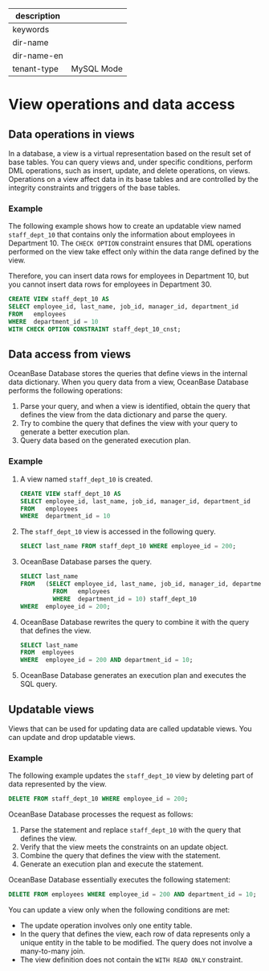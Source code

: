 |description||
|---|---|
|keywords||
|dir-name||
|dir-name-en||
|tenant-type|MySQL Mode|

# View operations and data access

## Data operations in views

In a database, a view is a virtual representation based on the result set of base tables. You can query views and, under specific conditions, perform DML operations, such as insert, update, and delete operations, on views. Operations on a view affect data in its base tables and are controlled by the integrity constraints and triggers of the base tables.

### Example

The following example shows how to create an updatable view named `staff_dept_10` that contains only the information about employees in Department 10. The `CHECK OPTION` constraint ensures that DML operations performed on the view take effect only within the data range defined by the view.

Therefore, you can insert data rows for employees in Department 10, but you cannot insert data rows for employees in Department 30.

```sql
CREATE VIEW staff_dept_10 AS
SELECT employee_id, last_name, job_id, manager_id, department_id
FROM   employees
WHERE  department_id = 10
WITH CHECK OPTION CONSTRAINT staff_dept_10_cnst;
```

## Data access from views

OceanBase Database stores the queries that define views in the internal data dictionary. When you query data from a view, OceanBase Database performs the following operations:

1. Parse your query, and when a view is identified, obtain the query that defines the view from the data dictionary and parse the query.
2. Try to combine the query that defines the view with your query to generate a better execution plan.
3. Query data based on the generated execution plan.

### Example

1. A view named `staff_dept_10` is created.

   ```sql
   CREATE VIEW staff_dept_10 AS
   SELECT employee_id, last_name, job_id, manager_id, department_id
   FROM   employees
   WHERE  department_id = 10
   ```

2. The `staff_dept_10` view is accessed in the following query.

   ```sql
   SELECT last_name FROM staff_dept_10 WHERE employee_id = 200;
   ```

3. OceanBase Database parses the query.

   ```sql
   SELECT last_name
   FROM   (SELECT employee_id, last_name, job_id, manager_id, department_id
            FROM   employees
            WHERE  department_id = 10) staff_dept_10
   WHERE  employee_id = 200;
   ```

4. OceanBase Database rewrites the query to combine it with the query that defines the view.

   ```sql
   SELECT last_name
   FROM  employees
   WHERE  employee_id = 200 AND department_id = 10;
   ```

5. OceanBase Database generates an execution plan and executes the SQL query.

## Updatable views

Views that can be used for updating data are called updatable views. You can update and drop updatable views.

### Example

The following example updates the `staff_dept_10` view by deleting part of data represented by the view.

```sql
DELETE FROM staff_dept_10 WHERE employee_id = 200;
```

OceanBase Database processes the request as follows:

1. Parse the statement and replace `staff_dept_10` with the query that defines the view.
2. Verify that the view meets the constraints on an update object.
3. Combine the query that defines the view with the statement.
4. Generate an execution plan and execute the statement.

OceanBase Database essentially executes the following statement:

```sql
DELETE FROM employees WHERE employee_id = 200 AND department_id = 10;
```

You can update a view only when the following conditions are met:

- The update operation involves only one entity table.
- In the query that defines the view, each row of data represents only a unique entity in the table to be modified. The query does not involve a many-to-many join.
- The view definition does not contain the `WITH READ ONLY` constraint.
